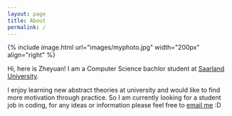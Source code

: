 ```yaml
---
layout: page
title: About
permalink: /
---
```

{% include image.html url="images/myphoto.jpg" width="200px" align="right" %}

Hi, here is Zheyuan! I am a Computer Science bachlor student at [Saarland University].

I enjoy learning new abstract theories at university and would like to find more motivation through practice. So I am currently looking for a student job in coding, for any ideas or information please feel free to [email me] :D

[Saarland University]: https://saarland-informatics-campus.de/

[email me]: mailto:zhwu00001@stud.uni-saarland.de